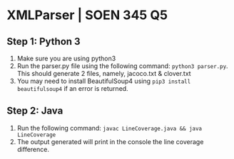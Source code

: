 # XMLParser | SOEN 345 Q5
## Step 1: Python 3
1. Make sure you are using python3
2. Run the parser.py file using the following command: ```python3 parser.py```. This should generate 2 files, namely, jacoco.txt & clover.txt
3. You may need to install BeautifulSoup4 using ```pip3 install beautifulsoup4``` if an error is returned.

## Step 2: Java
1. Run the following command: ```javac LineCoverage.java && java LineCoverage```
2. The output generated will print in the console the line coverage difference.
